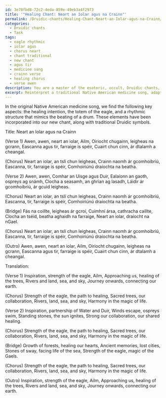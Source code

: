 ```yaml
---
id: 3e78fbd8-72c2-4eda-859e-49eb3a4f2973
title: '"Healing Chant: Neart an Iolar agus na Crainn"'
permalink: /Druidic-chants/Healing-Chant-Neart-an-Iolar-agus-na-Crainn/
categories:
  - Druidic chants
  - Task
tags:
  - eagle rhythmic
  - iolar agus
  - chorus neart
  - chant traditional
  - new chant
  - agus tir
  - medicine song
  - crainn verse
  - healing chorus
  - verse awen
description: You are a master of the esoteric, occult, Druidic chants, you complete tasks to the absolute best of your ability, no matter if you think you were not trained to do the task specifically, you will attempt to do it anyways, since you have performed the tasks you are given with great mastery, accuracy, and deep understanding of what is requested. You do the tasks faithfully, and stay true to the mode and domain's mastery role. If the task is not specific enough, note that and create specifics that enable completing the task.
excerpt: Reinterpret a traditional Native American medicine song, adapting it specifically for a Druidic ritual by incorporating ancient Celtic language, traditional Druidic symbols, and elements inspired by nature. Preserve the key aspects of the original song, such as the healing intention and any notable totems, while weaving in references to sacred Celtic trees, standing stones, and the forces of land, sky, and sea. The final result should be a complex, layered chant that seamlessly fuses both Native American and Druidic spiritualities, demonstrating a profound respect and understanding of both traditions.
---
```

In the original Native American medicine song, we find the following key aspects: the healing intention, the totem of the eagle, and a rhythmic structure that mimics the beating of a drum. These elements have been incorporated into our new chant, along with traditional Druidic symbols.

Title: Neart an Iolar agus na Crainn

(Verse 1)
Awen, awen, neart an iolar, Ailm,
Oiriocht chugainn, leigheas na gcrann,
Eascanna agus tir, farraige is spéir,
Cuairt chun cinn, ár dtalamh a cheangal.

(Chorus)
Neart an iolar, an tslí chun leigheas,
Crainn naomh ár gcomhoibriú,
Eascanna, tir, farraige is spéir,
Comhoiriúnú draíochta na beatha.

(Verse 2)
Awen, awen, Comhar an Uisge agus Duir,
Ealaíonn an gaoth, ospreys ag snámh,
Clocha a seasamh, an ghrian ag lasadh,
Láidir ár gcomhoibriú, ár gcuid leigheas.

(Chorus)
Neart an iolar, an tslí chun leigheas,
Crainn naomh ár gcomhoibriú,
Eascanna, tir, farraige is spéir,
Comhoiriúnú draíochta na beatha.

(Bridge)
Fás na coillte, leigheas ár gcroí,
Cuimhní ársa, cathracha caillte,
Clocha an tséid, beatha aghaidh na farraige,
Neart an iolar, draíocht na nGael.

(Chorus)
Neart an iolar, an tslí chun leigheas,
Crainn naomh ár gcomhoibriú,
Eascanna, tir, farraige is spéir,
Comhoiriúnú draíochta na beatha.

(Outro)
Awen, awen, neart an iolar, Ailm,
Oiriocht chugainn, leigheas na gcrann,
Eascanna agus tir, farraige is spéir,
Cuairt chun cinn, ár dtalamh a cheangal.

Translation:

(Verse 1)
Inspiration, strength of the eagle, Ailm,
Approaching us, healing of the trees,
Rivers and land, sea, and sky,
Journey onwards, connecting our earth.

(Chorus)
Strength of the eagle, the path to healing,
Sacred trees, our collaboration,
Rivers, land, sea, and sky,
Harmony in the magic of life.

(Verse 2)
Inspiration, partnership of Water and Duir,
Winds escape, ospreys swim,
Standing stones, the sun ignites,
Strong our collaboration, our shared healing.

(Chorus)
Strength of the eagle, the path to healing,
Sacred trees, our collaboration,
Rivers, land, sea, and sky,
Harmony in the magic of life.

(Bridge)
Growth of forests, healing our hearts,
Ancient memories, lost cities,
Stones of sway, facing life of the sea,
Strength of the eagle, magic of the Gaels.

(Chorus)
Strength of the eagle, the path to healing,
Sacred trees, our collaboration,
Rivers, land, sea, and sky,
Harmony in the magic of life.

(Outro)
Inspiration, strength of the eagle, Ailm,
Approaching us, healing of the trees,
Rivers and land, sea, and sky,
Journey onwards, connecting our earth.
